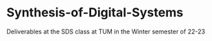 # Synthesis-of-Digital-Systems

Deliverables at the SDS class at TUM in the Winter semester of 22-23
